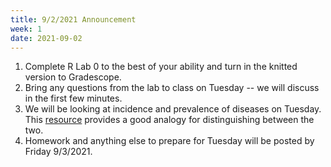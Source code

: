 ```yaml
---
title: 9/2/2021 Announcement
week: 1
date: 2021-09-02
---
```


1. Complete R Lab 0 to the best of your ability and turn in the knitted version to Gradescope.
2. Bring any questions from the lab to class on Tuesday -- we will discuss in the first few minutes. 
3. We will be looking at incidence and prevalence of diseases on Tuesday. This [resource](https://www.publichealth.hscni.net/node/5277) provides a good analogy for distinguishing between the two.
4. Homework and anything else to prepare for Tuesday will be posted by Friday 9/3/2021.

